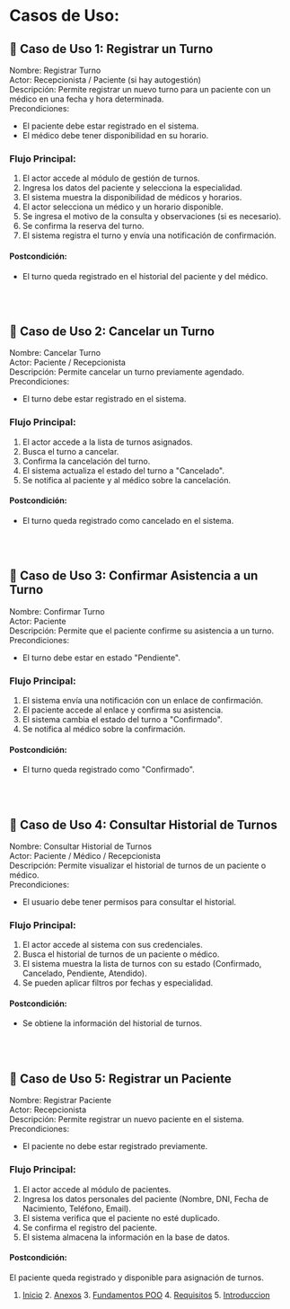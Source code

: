# Casos de Uso:

## 📌 Caso de Uso 1: Registrar un Turno<br>
Nombre: Registrar Turno<br> 
Actor: Recepcionista / Paciente (si hay autogestión)<br>
Descripción: Permite registrar un nuevo turno para un paciente con un médico en una fecha y hora determinada.<br>
Precondiciones:<br>
- El paciente debe estar registrado en el sistema.<br>
- El médico debe tener disponibilidad en su horario.<br>
  
### Flujo Principal:<br>
1. El actor accede al módulo de gestión de turnos.<br>
2. Ingresa los datos del paciente y selecciona la especialidad.<br>
3. El sistema muestra la disponibilidad de médicos y horarios.<br>
4. El actor selecciona un médico y un horario disponible.<br>
5. Se ingresa el motivo de la consulta y observaciones (si es necesario).<br>
6. Se confirma la reserva del turno.<br>
7. El sistema registra el turno y envía una notificación de confirmación.<br>

#### Postcondición:<br>
- El turno queda registrado en el historial del paciente y del médico.<br>
<br>
<br>


## 📌 Caso de Uso 2: Cancelar un Turno<br>
Nombre: Cancelar Turno<br>
Actor: Paciente / Recepcionista<br>
Descripción: Permite cancelar un turno previamente agendado.<br>
Precondiciones:<br>
- El turno debe estar registrado en el sistema.<br>

### Flujo Principal:<br>
1. El actor accede a la lista de turnos asignados.<br>
2. Busca el turno a cancelar.<br>
3. Confirma la cancelación del turno.<br>
4. El sistema actualiza el estado del turno a "Cancelado".<br>
5. Se notifica al paciente y al médico sobre la cancelación.<br>

#### Postcondición:<br>
- El turno queda registrado como cancelado en el sistema.<br>
<br>
<br>


## 📌 Caso de Uso 3: Confirmar Asistencia a un Turno<br>
Nombre: Confirmar Turno<br>
Actor: Paciente<br>
Descripción: Permite que el paciente confirme su asistencia a un turno.<br>
Precondiciones:<br>
- El turno debe estar en estado "Pendiente".<br>

### Flujo Principal:<br>
1. El sistema envía una notificación con un enlace de confirmación.<br>
2. El paciente accede al enlace y confirma su asistencia.<br>
3. El sistema cambia el estado del turno a "Confirmado".<br>
4. Se notifica al médico sobre la confirmación.<br>

#### Postcondición:<br>
- El turno queda registrado como "Confirmado".<br>
<br>
<br>


## 📌 Caso de Uso 4: Consultar Historial de Turnos<br>
Nombre: Consultar Historial de Turnos<br>
Actor: Paciente / Médico / Recepcionista<br>
Descripción: Permite visualizar el historial de turnos de un paciente o médico.<br>
Precondiciones:<br>
- El usuario debe tener permisos para consultar el historial.<br>

### Flujo Principal:<br>
1. El actor accede al sistema con sus credenciales.<br>
2. Busca el historial de turnos de un paciente o médico.<br>
3. El sistema muestra la lista de turnos con su estado (Confirmado, Cancelado, Pendiente, Atendido).<br>
4. Se pueden aplicar filtros por fechas y especialidad.<br>

#### Postcondición:<br>
- Se obtiene la información del historial de turnos.<br>
<br>
<br>


## 📌 Caso de Uso 5: Registrar un Paciente<br>
Nombre: Registrar Paciente<br>
Actor: Recepcionista<br>
Descripción: Permite registrar un nuevo paciente en el sistema.<br>
Precondiciones:<br>
- El paciente no debe estar registrado previamente.<br>

### Flujo Principal:<br>
1. El actor accede al módulo de pacientes.<br>
2. Ingresa los datos personales del paciente (Nombre, DNI, Fecha de Nacimiento, Teléfono, Email).<br>
3. El sistema verifica que el paciente no esté duplicado.<br>
4. Se confirma el registro del paciente.<br>
5. El sistema almacena la información en la base de datos.<br>

#### Postcondición:<br>

El paciente queda registrado y disponible para asignación de turnos.<br>




1. [Inicio](README.md) 2. [Anexos](anexos.md) 3. [Fundamentos POO](fundamentos.md) 4. [Requisitos](requisitos.md) 5. [Introduccion](introduccion.md)
